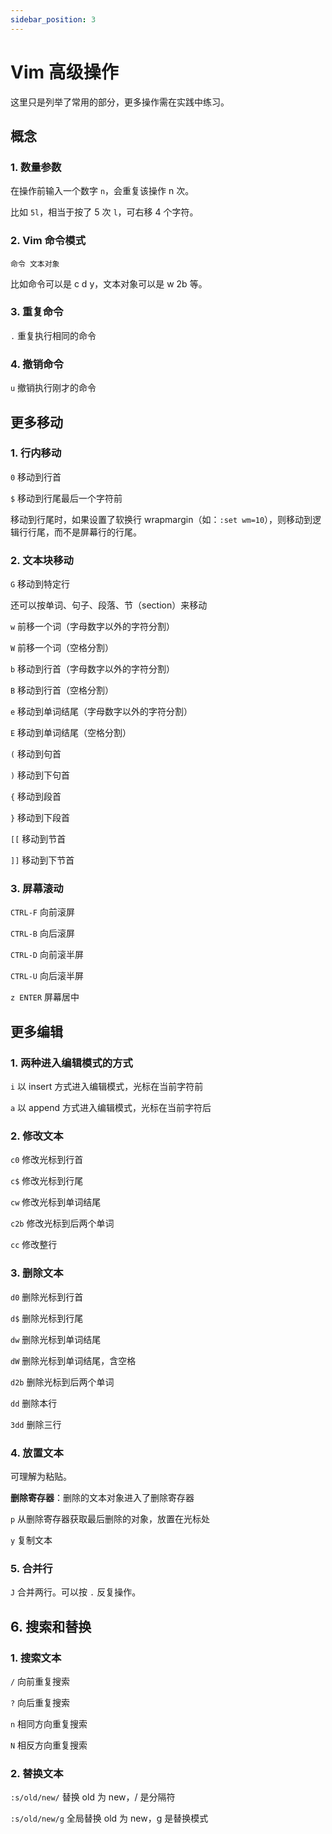 ```yaml
---
sidebar_position: 3
---
```


# Vim 高级操作

这里只是列举了常用的部分，更多操作需在实践中练习。

## 概念

### 1. 数量参数

在操作前输入一个数字 `n`，会重复该操作 n 次。

比如 `5l`，相当于按了 5 次 `l`，可右移 4 个字符。

### 2. Vim 命令模式

```
命令 文本对象
```

比如命令可以是 c d y，文本对象可以是 w 2b 等。

### 3. 重复命令

`.` 重复执行相同的命令

### 4. 撤销命令

`u` 撤销执行刚才的命令

## 更多移动

### 1. 行内移动

`0` 移动到行首

`$` 移动到行尾最后一个字符前

移动到行尾时，如果设置了软换行 wrapmargin（如：`:set wm=10`），则移动到逻辑行行尾，而不是屏幕行的行尾。

### 2. 文本块移动

`G` 移动到特定行

还可以按单词、句子、段落、节（section）来移动

`w` 前移一个词（字母数字以外的字符分割）

`W` 前移一个词（空格分割）

`b` 移动到行首（字母数字以外的字符分割）

`B` 移动到行首（空格分割）

`e` 移动到单词结尾（字母数字以外的字符分割）

`E` 移动到单词结尾（空格分割）

`(` 移动到句首

`)` 移动到下句首

`{` 移动到段首

`}` 移动到下段首

`[[` 移动到节首

`]]` 移动到下节首


### 3. 屏幕滚动

`CTRL-F` 向前滚屏

`CTRL-B` 向后滚屏

`CTRL-D` 向前滚半屏

`CTRL-U` 向后滚半屏

`z ENTER`  屏幕居中

## 更多编辑

### 1. 两种进入编辑模式的方式

`i` 以 insert 方式进入编辑模式，光标在当前字符前

`a` 以 append 方式进入编辑模式，光标在当前字符后

### 2. 修改文本

`c0` 修改光标到行首

`c$` 修改光标到行尾

`cw` 修改光标到单词结尾

`c2b` 修改光标到后两个单词

`cc` 修改整行

### 3. 删除文本

`d0` 删除光标到行首

`d$` 删除光标到行尾

`dw` 删除光标到单词结尾

`dW` 删除光标到单词结尾，含空格

`d2b` 删除光标到后两个单词

`dd` 删除本行

`3dd` 删除三行

### 4. 放置文本

可理解为粘贴。

**删除寄存器**：删除的文本对象进入了删除寄存器

`p` 从删除寄存器获取最后删除的对象，放置在光标处

`y` 复制文本

### 5. 合并行

`J` 合并两行。可以按 `.` 反复操作。

## 6. 搜索和替换

### 1. 搜索文本

`/` 向前重复搜索

`?` 向后重复搜索

`n` 相同方向重复搜索

`N` 相反方向重复搜索

### 2. 替换文本

`:s/old/new/` 替换 old 为 new，/ 是分隔符

`:s/old/new/g` 全局替换 old 为 new，g 是替换模式
